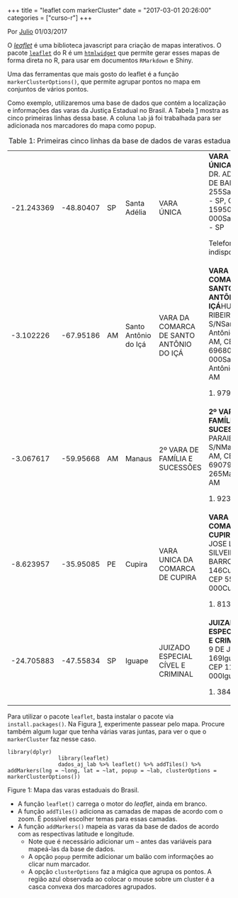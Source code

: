 +++
title = "leaflet com markerCluster"
date = "2017-03-01 20:26:00"
categories = ["curso-r"]
+++

<div>
<p class="text-muted text-uppercase mb-small text-right">
Por <a href="http://curso-r.com/author/julio">Julio</a> 01/03/2017
</p>
<div id="post-content">
<p>
O
<a href="http://curso-r.com/blog/2017/03/01/2017-02-21-markercluster/leafletjs.com"><em>leaflet</em></a>
é uma biblioteca javascript para criação de mapas interativos. O pacote
<a href="https://rstudio.github.io/leaflet/"><code>leaflet</code></a> do
R é um
<a href="http://curso-r.com/blog/2017/03/01/2017-02-21-markercluster/www.htmlwidgets.org/"><code>htmlwidget</code></a>
que permite gerar esses mapas de forma direta no R, para usar em
documentos <code>RMarkdown</code> e Shiny.
</p>
<p>
Uma das ferramentas que mais gosto do leaflet é a função
<code>markerClusterOptions()</code>, que permite agrupar pontos no mapa
em conjuntos de vários pontos.
</p>
<p>
Como exemplo, utilizaremos uma base de dados que contém a localização e
informações das varas da Justiça Estadual no Brasil. A Tabela
<a href="http://curso-r.com/blog/2017/03/01/2017-02-21-markercluster/#tab:aj">1</a>
mostra as cinco primeiras linhas dessa base. A coluna <code>lab</code>
já foi trabalhada para ser adicionada nos marcadores do mapa como popup.
</p>
<table>
<caption>
<span id="tab:aj">Table 1: </span>Primeiras cinco linhas da base de
dados de varas estaduais do Brasil.
</caption>
<thead>
</thead>
<tbody>
<tr class="odd">
<td>
-21.243369
</td>
<td>
-48.80407
</td>
<td>
SP
</td>
<td>
Santa Adélia
</td>
<td>
VARA ÚNICA
</td>
<td>
<b>VARA ÚNICA</b>PRAÇA DR. ADHEMAR DE BARROS 255Santa Adélia - SP, CEP
15950-000Santa Adélia - SP
<p>
Telefone indisponível
</p>
</td>
</tr>
<tr class="even">
<td>
-3.102226
</td>
<td>
-67.95186
</td>
<td>
AM
</td>
<td>
Santo Antônio do Içá
</td>
<td>
VARA DA COMARCA DE SANTO ANTÔNIO DO IÇÁ
</td>
<td>
<b>VARA DA COMARCA DE SANTO ANTÔNIO DO IÇÁ</b>HUGO RIBEIRO S/NSanto
Antônio do Içá - AM, CEP 69680-000Santo Antônio do Içá - AM
<p>
1.  9791-8763
    </p>
    </td>
    </tr>
    <tr class="odd">
    <td>
    -3.067617
    </td>
    <td>
    -59.95668
    </td>
    <td>
    AM
    </td>
    <td>
    Manaus
    </td>
    <td>
    2º VARA DE FAMÍLIA E SUCESSÕES
    </td>
    <td>
    <b>2º VARA DE FAMÍLIA E SUCESSÕES</b>RUA PARAIBA S/NManaus - AM, CEP
    69079-265Manaus - AM
    <p>
    1.  9233-0351
        </p>
        </td>
        </tr>
        <tr class="even">
        <td>
        -8.623957
        </td>
        <td>
        -35.95085
        </td>
        <td>
        PE
        </td>
        <td>
        Cupira
        </td>
        <td>
        VARA UNICA DA COMARCA DE CUPIRA
        </td>
        <td>
        <b>VARA UNICA DA COMARCA DE CUPIRA</b>RUA JOSE LUIZ DA SILVEIRA
        BARROS 146Cupira - PE, CEP 55460-000Cupira - PE
        <p>
        1.  8137-3813
            </p>
            </td>
            </tr>
            <tr class="odd">
            <td>
            -24.705883
            </td>
            <td>
            -47.55834
            </td>
            <td>
            SP
            </td>
            <td>
            Iguape
            </td>
            <td>
            JUIZADO ESPECIAL CÍVEL E CRIMINAL
            </td>
            <td>
            <b>JUIZADO ESPECIAL CÍVEL E CRIMINAL</b>RUA 9 DE JULHO
            169Iguape - SP, CEP 11920-000Iguape - SP
            <p>
            1.  3841-2401
                </p>
                </td>
                </tr>
                </tbody>
                </table>
                <p>
                Para utilizar o pacote <code>leaflet</code>, basta
                instalar o pacote via <code>install.packages()</code>.
                Na Figura
                <a href="http://curso-r.com/blog/2017/03/01/2017-02-21-markercluster/#fig:mapa">1</a>,
                experimente passear pelo mapa. Procure também algum
                lugar que tenha várias varas juntas, para ver o que o
                <code>markerCluster</code> faz nesse caso.
                </p>
                <pre class="r"><code>library(dplyr)
                library(leaflet)
                dados_aj_lab %&gt;% leaflet() %&gt;% addTiles() %&gt;% addMarkers(lng = ~long, lat = ~lat, popup = ~lab, clusterOptions = markerClusterOptions())</code></pre>
                <div class="figure">
                <span id="fig:mapa"></span>
                <p class="caption">
                Figure 1: Mapa das varas estaduais do Brasil.

</p>
</div>
<ul>
<li>
A função <code>leaflet()</code> carrega o motor do <em>leaflet</em>,
ainda em branco.
</li>
<li>
A função <code>addTiles()</code> adiciona as camadas de mapas de acordo
com o zoom. É possível escolher temas para essas camadas.
</li>
<li>
A função <code>addMarkers()</code> mapeia as varas da base de dados de
acordo com as respectivas latitude e longitude.
<ul>
<li>
Note que é necessário adicionar um <code>~</code> antes das variáveis
para mapeá-las da base de dados.
</li>
<li>
A opção <code>popup</code> permite adicionar um balão com informações ao
clicar num marcador.
</li>
<li>
A opção <code>clusterOptions</code> faz a mágica que agrupa os pontos. A
região azul observada ao colocar o mouse sobre um cluster é a casca
convexa dos marcadores agrupados.
</li>
</ul>
</li>
</ul>
</div>
</div>

